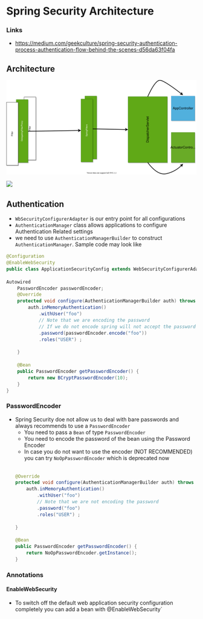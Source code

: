 # Spring Security Architecture 



### Links
*	https://medium.com/geekculture/spring-security-authentication-process-authentication-flow-behind-the-scenes-d56da63f04fa


## Architecture

![](./Diagram1.drawio.svg)



![](./Diagram2.drawio.svg)


## Authentication 
* `WbSecurityConfigurerAdapter` is our entry point for all configurations 
* `AuthenticationManager` class allows applications to configure Authentication Related settings 
* we need to use `AuthenticationManagerBuilder` to construct `AuthenticationManager`. Sample code may look like
````java
@Configuration
@EnableWebSecurity
public class ApplicationSecurityConfig extends WebSecurityConfigurerAdapter {

Autowired
	PasswordEncoder passwordEncoder; 
	@Override
	protected void configure(AuthenticationManagerBuilder auth) throws Exception {
		auth.inMemoryAuthentication()
		    .withUser("foo")
            // Note that we are encoding the password
            // If we do not encode spring will not accept the password
		    .password(passwordEncoder.encode("foo"))
		    .roles("USER") ;
		
	}

    @Bean
	public PasswordEncoder getPasswordEncoder() {
		return new BCryptPasswordEncoder(10);
	}
}
````

### PasswordEncoder
* Spring Security doe not allow us to deal with bare passwords and always recommends to use a  `PasswordEncoder`
    * You need to pass a `Bean` of type `PasswordEncoder`
    * You need to encode the password of the bean using the Password Encoder 
    * In case you do not want to use the encoder (NOT RECOMMENDED) you can try `NoOpPasswordEncoder` which is deprecated now
    ````java

    @Override
	protected void configure(AuthenticationManagerBuilder auth) throws Exception {
		auth.inMemoryAuthentication()
		    .withUser("foo")
            // Note that we are not encoding the password
		    .password("foo")
		    .roles("USER") ;
		
	}

    @Bean
	public PasswordEncoder getPasswordEncoder() {
		return NoOpPasswordEncoder.getInstance();
	}

    ```` 
### Annotations
#### EnableWebSecurity 
* To switch off the default web application security configuration completely you can add a bean with @EnableWebSecurity` 